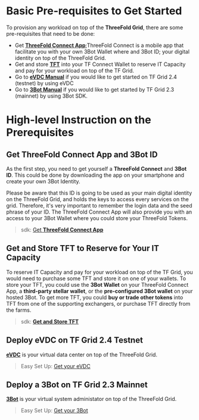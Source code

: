 # Basic Pre-requisites to Get Started

To provision any workload on top of the **ThreeFold Grid**, there are some pre-requisites that need to be done:

- Get [**ThreeFold Connect App**](threefold_connect_install);ThreeFold Connect is a mobile app that facilitate you with your own 3Bot Wallet where and 3Bot ID; your digital identity on top of the ThreeFold Grid.
- Get and store [**TFT**](mainnet_gettft) into your TF Connect Wallet to reserve IT Capacity and pay for your workload on top of the TF Grid.
- Go to [**eVDC Manual**](evdc) if you would like to get started on TF Grid 2.4 (testnet) by using eVDC
- Go to [**3Bot Manual**](3bot) if you would like to get started by TF Grid 2.3 (mainnet) by using 3Bot SDK.

# High-level Instruction on the Prerequisites

## Get ThreeFold Connect App and 3Bot ID

As the first step, you need to get yourself a **ThreeFold Connect** and **3Bot ID**. This could be done by downloading the app on your smartphone and create your own 3Bot Identity.

Please be aware that this ID is going to be used as your main digital identity on the ThreeFold Grid, and holds the keys to access every services on the grid. Therefore, it's very important to remember the login data and the seed phrase of your ID. The ThreeFold Connect App will also provide you with an access to your 3Bot Wallet where you could store your ThreeFold Tokens.

> sdk: [Get **ThreeFold Connect App**](threefold_connect_install)

## Get and Store TFT to Reserve for Your IT Capacity

To reserve IT Capacity and pay for your workload on top of the TF Grid, you would need to purchase some TFT and store it on one of your wallets. To store your TFT, you could use the **3Bot Wallet** on your ThreeFold Connect App, a **third-party stellar wallet**, or the **pre-configured 3Bot wallet** on your hosted 3Bot. To get more TFT, you could **buy or trade other tokens** into TFT from one of the supporting exchangers, or purchase TFT directly from the farms.

> sdk: [**Get and Store TFT**](mainnet_gettft)

## Deploy eVDC on TF Grid 2.4 Testnet

[**eVDC**](evdc) is your virtual data center on top of the ThreeFold Grid.

> Easy Set Up: [Get your eVDC](cloud:evdc_deployer)

## Deploy a 3Bot on TF Grid 2.3 Mainnet

[**3Bot**](3bot) is your virtual system administator on top of the ThreeFold Grid.

> Easy Set Up: [Get your 3Bot](3bot_deployer)
